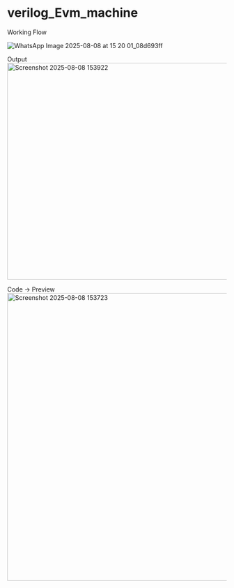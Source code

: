 # verilog_Evm_machine



Working Flow

![WhatsApp Image 2025-08-08 at 15 20 01_08d693ff](https://github.com/user-attachments/assets/4c8f276e-2509-4527-99fa-3cd92789175d)


Output 
<img width="1003" height="497" alt="Screenshot 2025-08-08 153922" src="https://github.com/user-attachments/assets/9a64c0ca-9c84-4d66-b861-d99cfe895117" />

Code -> Preview 
<img width="1620" height="660" alt="Screenshot 2025-08-08 153723" src="https://github.com/user-attachments/assets/ad9bf8ed-034e-441e-97cd-60c1124faa50" />
